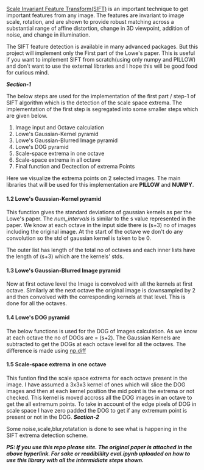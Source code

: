 [Scale Invariant Feature Transform(SIFT)](https://www.cs.ubc.ca/~lowe/papers/ijcv04.pdf) is an important technique to get important features from any image. The features are invariant to image scale, rotation, and are shown to provide robust matching across a substantial range of affine distortion, change in 3D viewpoint, addition of noise, and change in illumination. 


The SIFT feature detection is available in many advanced packages. But this project will implement only the First part of the Lowe's paper. This is useful if you want to implement SIFT from scratch(using only numpy and PILLOW) and don't want to use the external libraries and I hope this will be good food for curious mind.


***Section-1***

The below steps are used for the implementation of the first part / step-1 of SIFT algorithm which is the detection of the scale space extrema. The implementation of the first step is segregated into some smaller steps which are given below.  

1. Image input and Octave calculation
2. Lowe's Gaussian-Kernel pyramid 
3. Lowe's Gaussian-Blurred Image pyramid 
4. Lowe's DOG pyramid
5. Scale-space extrema in one octave
6. Scale-space extrema in all octave
7. Final function and Dectection of extrema Points


Here we visualize the extrema points on 2 selected images. The main libraries that will be used for this implementation are **PILLOW** and **NUMPY**.

#### 1.2 Lowe's Gaussian-Kernel pyramid

This function gives the standard deviations of gaussian kernels as per the Lowe's paper. The *num_intervals* is similar to the s value represented in the paper. We know at each octave in the input side there is (s+3) no of images including the original image. At the start of the octave we don't do any convolution so the std of gaussian kernel is taken to be 0.

The outer list has length of the total no of octaves and each inner lists have the length of (s+3) which are the kernels' stds. 

#### 1.3 Lowe's Gaussian-Blurred Image pyramid 

Now at first octave level the Image is convolved with all the kernels at first octave. Similarly at the next octave the original image is downsampled by 2 and then convolved with the corresponding kernels at that level. This is done for all the octaves.

#### 1.4 Lowe's DOG pyramid

The below functions is used for the DOG of Images calculation. As we know at each octave the no of DOGs are = (s+2). The Gaussian Kernels are subtracted to get the DOGs at each octave level for all the octaves. The difference is made using [np.diff](https://numpy.org/doc/stable/reference/generated/numpy.diff.html)

#### 1.5 Scale-space extrema in one octave

This funtion find the scale space extrema for each octave present in the image. I have assumed a 3x3x3 kernel of ones which will slice the DOG images and then at each kernel position the mid point is the extrema or not checked. This kernel is moved accross all the DOG images in an octave to get the all extremum points. To take in account of the edge pixels of DOG in scale space I have zero padded the DOG to get if any extremum point is present or not in the DOG.
***Section-2***

Some noise,scale,blur,rotatation is done to see what is happening in the SIFT extrema detection scheme.


***PS: If you use this repo please site. The original paper is attached in the above hyperlink. For sake or readiblility eval.ipynb uploaded on how to use this library with all the intermidiate steps shown.*** 
